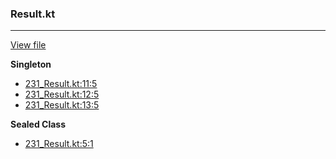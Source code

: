 ### Result.kt
---
[View file](../files/231_Result.kt)

**Singleton**

 - [231_Result.kt:11:5](../files/231_Result.kt#L11)
 - [231_Result.kt:12:5](../files/231_Result.kt#L12)
 - [231_Result.kt:13:5](../files/231_Result.kt#L13)

**Sealed Class**

 - [231_Result.kt:5:1](../files/231_Result.kt#L5)
